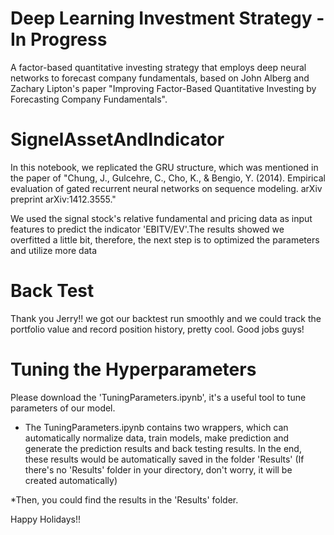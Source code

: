 # Deep Learning Investment Strategy - In Progress

A factor-based quantitative investing strategy that employs deep neural networks to forecast company fundamentals, based on John Alberg and Zachary Lipton's paper "Improving Factor-Based Quantitative Investing by Forecasting Company Fundamentals".


# SignelAssetAndIndicator

In this notebook, we replicated the GRU structure, which was mentioned in the paper of "Chung, J., Gulcehre, C., Cho, K., & Bengio, Y. (2014). Empirical evaluation of gated recurrent neural networks on sequence modeling. arXiv preprint arXiv:1412.3555."

We used the signal stock's relative fundamental and pricing data as input features to predict the indicator 'EBITV/EV'.The results showed we overfitted a little bit, therefore, the next step is to optimized the parameters and utilize more data

# Back Test
Thank you Jerry!! we got our backtest run smoothly and we could track the portfolio value and record position history, pretty cool. Good jobs guys!


# Tuning the Hyperparameters

Please download the 'TuningParameters.ipynb', it's a useful tool to tune parameters of our model. 

* The TuningParameters.ipynb contains two wrappers, which can automatically normalize data, train models, make prediction and generate the prediction results and back testing results. In the end, these results would be automatically saved in the folder 'Results' (If there's no 'Results' folder in your directory, don't worry, it will be created automatically)

*Then, you could find the results in the 'Results' folder.

Happy Holidays!!
